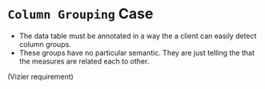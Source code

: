 # `Column Grouping` Case

- The data table must be annotated in a way the a client can easily detect column groups.
- These groups have no particular semantic. They are just telling the that the measures are related each to other.

(Vizier requirement)